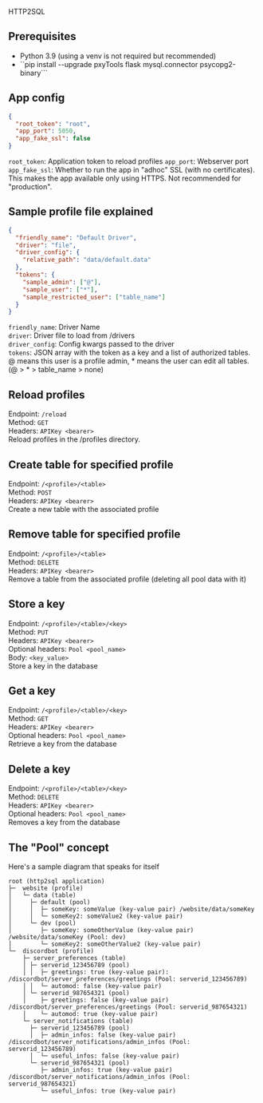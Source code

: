 HTTP2SQL

## Prerequisites
- Python 3.9 (using a venv is not required but recommended)
- ``pip install --upgrade pxyTools flask mysql.connector psycopg2-binary```

## App config
````json
{
  "root_token": "root",
  "app_port": 5050,
  "app_fake_ssl": false
}
````
``root_token``: Application token to reload profiles
``app_port``: Webserver port
``app_fake_ssl``: Whether to run the app in "adhoc" SSL (with no certificates). This makes the app available only using HTTPS. Not recommended for "production". 

## Sample profile file explained
````json
{
  "friendly_name": "Default Driver",
  "driver": "file",
  "driver_config": {
    "relative_path": "data/default.data"
  },
  "tokens": {
    "sample_admin": ["@"],
    "sample_user": ["*"],
    "sample_restricted_user": ["table_name"]
  }
}
````
``friendly_name``: Driver Name  
``driver``: Driver file to load from /drivers  
``driver_config``: Config kwargs passed to the driver  
``tokens``: JSON array with the token as a key and a list of authorized tables.  
            @ means this user is a profile admin, * means the user can edit all tables. (@ > * > table_name > none)

## Reload profiles
Endpoint: ``/reload``  
Method: ``GET``  
Headers: ``APIKey <bearer>``  
Reload profiles in the /profiles directory.

## Create table for specified profile
Endpoint: ``/<profile>/<table>``  
Method: ``POST``  
Headers: ``APIKey <bearer>``  
Create a new table with the associated profile

## Remove table for specified profile
Endpoint: ``/<profile>/<table>``  
Method: ``DELETE``  
Headers: ``APIKey <bearer>``  
Remove a table from the associated profile (deleting all pool data with it)

## Store a key
Endpoint: ``/<profile>/<table>/<key>``  
Method: ``PUT``  
Headers: ``APIKey <bearer>``  
Optional headers: ``Pool <pool_name>``  
Body: ``<key_value>``  
Store a key in the database

## Get a key
Endpoint: ``/<profile>/<table>/<key>``  
Method: ``GET``  
Headers: ``APIKey <bearer>``  
Optional headers: ``Pool <pool_name>``  
Retrieve a key from the database

## Delete a key
Endpoint: ``/<profile>/<table>/<key>``  
Method: ``DELETE``  
Headers: ``APIKey <bearer>``  
Optional headers: ``Pool <pool_name>``  
Removes a key from the database

## The "Pool" concept
Here's a sample diagram that speaks for itself
````
root (http2sql application)
├─  website (profile)
│   └─ data (table)
│     ├─ default (pool)
│     │  ├─ someKey: someValue (key-value pair) /website/data/someKey
│     │  └─ someKey2: someValue2 (key-value pair)
│     └─ dev (pool)
│        ├─ someKey: someOtherValue (key-value pair) /website/data/someKey (Pool: dev)
│        └─ someKey2: someOtherValue2 (key-value pair)
└─  discordbot (profile)
    ├─ server_preferences (table)
    │ ├─ serverid_123456789 (pool)
    │ │  ├─ greetings: true (key-value pair): /discordbot/server_preferences/greetings (Pool: serverid_123456789)
    │ │  └─ automod: false (key-value pair)
    │ └─ serverid_987654321 (pool)
    │    ├─ greetings: false (key-value pair) /discordbot/server_preferences/greetings (Pool: serverid_987654321)
    │    └─ automod: true (key-value pair)
    └─ server_notifications (table)
      ├─ serverid_123456789 (pool)
      │  ├─ admin_infos: false (key-value pair) /discordbot/server_notifications/admin_infos (Pool: serverid_123456789)
      │  └─ useful_infos: false (key-value pair)
      └─ serverid_987654321 (pool)
         ├─ admin_infos: true (key-value pair) /discordbot/server_notifications/admin_infos (Pool: serverid_987654321)
         └─ useful_infos: true (key-value pair)
````